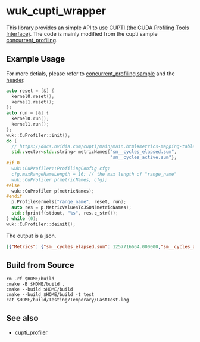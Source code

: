 # wuk_cupti_wrapper

This library provides an simple API to use [CUPTI (the CUDA Profiling Tools Interface)](https://docs.nvidia.com/cupti/index.html). The code is mainly modified from the cupti sample [concurrent_profiling](https://github.com/mmcloughlin/cuptisamples/blob/main/samples/concurrent_profiling/concurrent_profiling.cu).

## Example Usage

For more detials, please refer to [concurrent_profiling sample](./test/concurrent_profiling/main.cu) and the [header](./include/wuk/cupti_wrapper.hh).

```cpp
auto reset = [&] {
  kernel0.reset();
  kernel1.reset();
};
auto run = [&] {
  kernel0.run();
  kernel1.run();
};
wuk::CuProfiler::init();
do {
  // https://docs.nvidia.com/cupti/main/main.html#metrics-mapping-table
  std::vector<std::string> metricNames{"sm__cycles_elapsed.sum",
                                       "sm__cycles_active.sum"};
#if 0
  wuk::CuProfiler::ProfilingConfig cfg;
  cfg.maxRangeNameLength = 16; // the max length of "range_name"
  wuk::CuProfiler p(metricNames, cfg);
#else
  wuk::CuProfiler p(metricNames);
#endif
  p.ProfileKernels("range_name", reset, run);
  auto res = p.MetricValuesToJSON(metricNames);
  std::fprintf(stdout, "%s", res.c_str());
} while (0);
wuk::CuProfiler::deinit();
```

The output is a json.

```json
[{"Metrics": {"sm__cycles_elapsed.sum": 1257716664.000000,"sm__cycles_active.sum": 907696.000000}, "RangeName": "range_name"}]
```

## Build from Source

```shell
rm -rf $HOME/build
cmake -B $HOME/build .
cmake --build $HOME/build
cmake --build $HOME/build -t test
cat $HOME/build/Testing/Temporary/LastTest.log
```

## See also

- [cupti_profiler](https://github.com/srvm/cupti_profiler)

